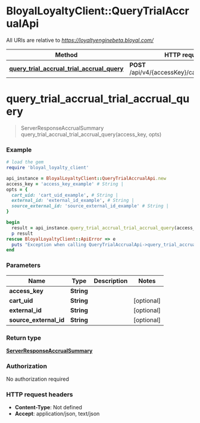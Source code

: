 # BloyalLoyaltyClient::QueryTrialAccrualApi

All URIs are relative to *https://loyaltyenginebeta.bloyal.com/*

Method | HTTP request | Description
------------- | ------------- | -------------
[**query_trial_accrual_trial_accrual_query**](QueryTrialAccrualApi.md#query_trial_accrual_trial_accrual_query) | **POST** /api/v4/{accessKey}/carts/accrualdelta | 

# **query_trial_accrual_trial_accrual_query**
> ServerResponseAccrualSummary query_trial_accrual_trial_accrual_query(access_key, opts)



### Example
```ruby
# load the gem
require 'bloyal_loyalty_client'

api_instance = BloyalLoyaltyClient::QueryTrialAccrualApi.new
access_key = 'access_key_example' # String | 
opts = { 
  cart_uid: 'cart_uid_example', # String | 
  external_id: 'external_id_example', # String | 
  source_external_id: 'source_external_id_example' # String | 
}

begin
  result = api_instance.query_trial_accrual_trial_accrual_query(access_key, opts)
  p result
rescue BloyalLoyaltyClient::ApiError => e
  puts "Exception when calling QueryTrialAccrualApi->query_trial_accrual_trial_accrual_query: #{e}"
end
```

### Parameters

Name | Type | Description  | Notes
------------- | ------------- | ------------- | -------------
 **access_key** | **String**|  | 
 **cart_uid** | **String**|  | [optional] 
 **external_id** | **String**|  | [optional] 
 **source_external_id** | **String**|  | [optional] 

### Return type

[**ServerResponseAccrualSummary**](ServerResponseAccrualSummary.md)

### Authorization

No authorization required

### HTTP request headers

 - **Content-Type**: Not defined
 - **Accept**: application/json, text/json



